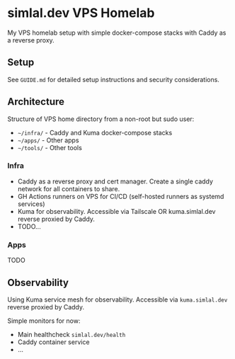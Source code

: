# simlal.dev VPS Homelab

  My VPS homelab setup with simple docker-compose stacks with Caddy as a reverse proxy.

## Setup

See `GUIDE.md` for detailed setup instructions and security considerations.

## Architecture

Structure of VPS home directory from a non-root but sudo user:

- `~/infra/` - Caddy and Kuma docker-compose stacks
- `~/apps/` - Other apps
- `~/tools/` - Other tools

### Infra

- Caddy as a reverse proxy and cert manager. Create a single caddy network for all containers to share.
- GH Actions runners on VPS for CI/CD (self-hosted runners as systemd services)
- Kuma for observability. Accessible via Tailscale OR kuma.simlal.dev reverse proxied by Caddy.
- TODO...

### Apps

TODO

## Observability

Using Kuma service mesh for observability. Accessible via `kuma.simlal.dev` reverse proxied by Caddy.

Simple monitors for now:

- Main healthcheck `simlal.dev/health`
- Caddy container service
- ...
